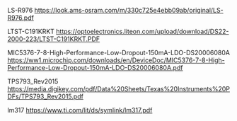 LS-R976
https://look.ams-osram.com/m/330c725e4ebb09ab/original/LS-R976.pdf
 
LTST-C191KRKT
https://optoelectronics.liteon.com/upload/download/DS22-2000-223/LTST-C191KRKT.PDF
 
MIC5376-7-8-High-Performance-Low-Dropout-150mA-LDO-DS20006080A
https://ww1.microchip.com/downloads/en/DeviceDoc/MIC5376-7-8-High-Performance-Low-Dropout-150mA-LDO-DS20006080A.pdf


TPS793_Rev2015
https://media.digikey.com/pdf/Data%20Sheets/Texas%20Instruments%20PDFs/TPS793_Rev2015.pdf


lm317
https://www.ti.com/lit/ds/symlink/lm317.pdf